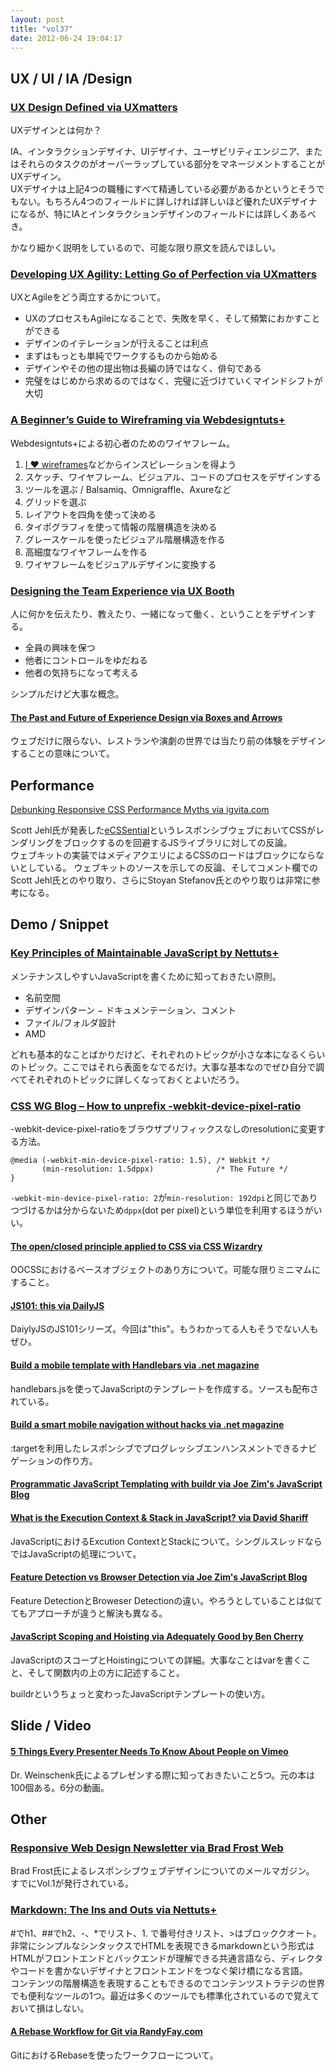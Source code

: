 ```yaml
---
layout: post
title: "vol37"
date: 2012-06-24 19:04:17
---
```


## UX / UI / IA /Design

### [UX Design Defined via UXmatters](http://www.uxmatters.com/mt/archives/2012/06/ux-design-defined.php)

UXデザインとは何か？

IA、インタラクションデザイナ、UIデザイナ、ユーザビリティエンジニア、またはそれらのタスクのがオーバーラップしている部分をマネージメントすることがUXデザイン。  
UXデザイナは上記4つの職種にすべて精通している必要があるかというとそうでもない。もちろん4つのフィールドに詳しければ詳しいほど優れたUXデザイナになるが、特にIAとインタラクションデザインのフィールドには詳しくあるべき。  

かなり細かく説明をしているので、可能な限り原文を読んでほしい。

### [Developing UX Agility: Letting Go of Perfection via UXmatters](http://www.uxmatters.com/mt/archives/2012/06/developing-ux-agility-letting-go-of-perfection.php)

UXとAgileをどう両立するかについて。  

- UXのプロセスもAgileになることで、失敗を早く、そして頻繁におかすことができる
- デザインのイテレーションが行えることは利点
- まずはもっとも単純でワークするものから始める
- デザインやその他の提出物は長編の詩ではなく、俳句である
- 完璧をはじめから求めるのではなく、完璧に近づけていくマインドシフトが大切

### [A Beginner’s Guide to Wireframing via Webdesigntuts+](http://webdesign.tutsplus.com/tutorials/workflow-tutorials/a-beginners-guide-to-wireframing/)

Webdesigntuts+による初心者のためのワイヤフレーム。  

1. [I ♥ wireframes](http://wireframes.tumblr.com/)などからインスピレーションを得よう
2. スケッチ、ワイヤフレーム、ビジュアル、コードのプロセスをデザインする
3. ツールを選ぶ / Balsamiq、Omnigraffle、Axureなど
4. グリッドを選ぶ
5. レイアウトを四角を使って決める
6. タイポグラフィを使って情報の階層構造を決める
7. グレースケールを使ったビジュアル階層構造を作る
8. 高細度なワイヤフレームを作る
9. ワイヤフレームをビジュアルデザインに変換する

### [Designing the Team Experience via UX Booth](http://www.uxbooth.com/blog/designing-the-team-experience/)

人に何かを伝えたり、教えたり、一緒になって働く、ということをデザインする。

- 全員の興味を保つ
- 他者にコントロールをゆだねる
- 他者の気持ちになって考える

シンプルだけど大事な概念。

#### [The Past and Future of Experience Design via Boxes and Arrows](http://boxesandarrows.com/view/the-past-and-future)

ウェブだけに限らない、レストランや演劇の世界では当たり前の体験をデザインすることの意味について。

## Performance

[Debunking Responsive CSS Performance Myths via igvita.com](http://www.igvita.com/2012/06/14/debunking-responsive-css-performance-myths/)

Scott Jehl氏が発表した[eCSSential](https://github.com/scottjehl/eCSSential)というレスポンシブウェブにおいてCSSがレンダリングをブロックするのを回避するJSライブラリに対しての反論。  
ウェブキットの実装ではメディアクエリによるCSSのロードはブロックにならないとしている。
ウェブキットのソースを示しての反論、そしてコメント欄でのScott Jehl氏とのやり取り、さらにStoyan Stefanov氏とのやり取りは非常に参考になる。

## Demo / Snippet

### [Key Principles of Maintainable JavaScript by Nettuts+](http://net.tutsplus.com/tutorials/javascript-ajax/principles-of-maintainable-javascript/)

メンテナンスしやすいJavaScriptを書くために知っておきたい原則。

- 名前空間
- デザインパターン
− ドキュメンテーション、コメント
- ファイル/フォルダ設計
- AMD

どれも基本的なことばかりだけど、それぞれのトピックが小さな本になるくらいのトピック。ここではそれら表面をなでるだけ。大事な基本なのでぜひ自分で調べてそれぞれのトピックに詳しくなっておくとよいだろう。

### [CSS WG Blog – How to unprefix -webkit-device-pixel-ratio](http://www.w3.org/blog/CSS/2012/06/14/unprefix-webkit-device-pixel-ratio/)

-webkit-device-pixel-ratioをブラウザプリフィックスなしのresolutionに変更する方法。  

    @media (-webkit-min-device-pixel-ratio: 1.5), /* Webkit */
           (min-resolution: 1.5dppx)              /* The Future */
    }

`-webkit-min-device-pixel-ratio: 2`が`min-resolution: 192dpi`と同じでありつづけるかは分からないため`dppx`(dot per pixel)という単位を利用するほうがいい。

#### [The open/closed principle applied to CSS via CSS Wizardry](http://csswizardry.com/2012/06/the-open-closed-principle-applied-to-css/)

OOCSSにおけるベースオブジェクトのあり方について。可能な限りミニマムにすること。 

#### [JS101: this via DailyJS](http://dailyjs.com/2012/06/18/js101-this/)

DaiylyJSのJS101シリーズ。今回は"this"。もうわかってる人もそうでない人もぜひ。

#### [Build a mobile template with Handlebars via .net magazine](http://www.netmagazine.com/tutorials/build-mobile-template-handlebars)

handlebars.jsを使ってJavaScriptのテンプレートを作成する。ソースも配布されている。

#### [Build a smart mobile navigation without hacks via .net magazine](http://www.netmagazine.com/tutorials/build-smart-mobile-navigation-without-hacks)

:targetを利用したレスポンシブでプログレッシブエンハンスメントできるナビゲーションの作り方。

#### [Programmatic JavaScript Templating with buildr via Joe Zim's JavaScript Blog](http://www.joezimjs.com/javascript/programmatic-javascript-templating-with-buildr/)

#### [What is the Execution Context & Stack in JavaScript? via David Shariff](http://davidshariff.com/blog/what-is-the-execution-context-in-javascript/)

JavaScriptにおけるExcution ContextとStackについて。シングルスレッドならではJavaScriptの処理について。

#### [Feature Detection vs Browser Detection via Joe Zim's JavaScript Blog](http://www.joezimjs.com/javascript/feature-detection-vs-browser-detection/)

Feature DetectionとBroweser Detectionの違い。やろうとしていることは似ててもアプローチが違うと解決も異なる。

#### [JavaScript Scoping and Hoisting via Adequately Good by Ben Cherry](http://www.adequatelygood.com/2010/2/JavaScript-Scoping-and-Hoisting)

JavaScriptのスコープとHoistingについての詳細。大事なことはvarを書くこと、そして関数内の上の方に記述すること。

buildrというちょっと変わったJavaScriptテンプレートの使い方。

## Slide / Video

#### [5 Things Every Presenter Needs To Know About People on Vimeo](https://vimeo.com/44267609)

Dr. Weinschenk氏によるプレゼンする際に知っておきたいこと5つ。元の本は100個ある。6分の動画。

## Other

### [Responsive Web Design Newsletter via Brad Frost Web ](http://bradfrostweb.com/responsive-web-design-newsletter/)

Brad Frost氏によるレスポンシブウェブデザインについてのメールマガジン。  
すでにVol.1が発行されている。

### [Markdown: The Ins and Outs via Nettuts+](http://net.tutsplus.com/tutorials/tools-and-tips/markdown-the-ins-and-outs/)

\#でh1、\#\#でh2、\-、\*でリスト、1. で番号付きリスト、\>はブロッククオート。  
非常にシンプルなシンタックスでHTMLを表現できるmarkdownという形式はHTMLがフロントエンドとバックエンドが理解できる共通言語なら、ディレクタやコードを書かないデザイナとフロントエンドをつなぐ架け橋になる言語。  
コンテンツの階層構造を表現することもできるのでコンテンツストラテジの世界でも便利なツールの1つ。最近は多くのツールでも標準化されているので覚えておいて損はしない。

#### [A Rebase Workflow for Git via RandyFay.com](http://www.randyfay.com/node/91)

GitにおけるRebaseを使ったワークフローについて。